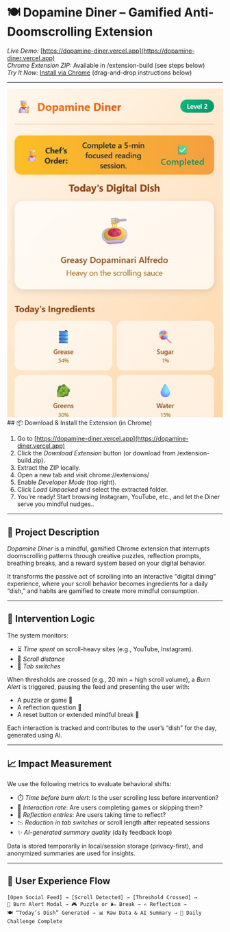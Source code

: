 # 🍽️ Dopamine Diner – Gamified Anti-Doomscrolling Extension

*Live Demo:* [https://dopamine-diner.vercel.app](https://dopamine-diner.vercel.app)  
*Chrome Extension ZIP:* Available in /extension-build (see steps below)  
*Try It Now:* [Install via Chrome](https://dopamine-diner.vercel.app) (drag-and-drop instructions below)

---
<img src="screenshot.jpg" alt="modal" width="600"/>
## 📦 Download & Install the Extension (in Chrome)

1. Go to [https://dopamine-diner.vercel.app](https://dopamine-diner.vercel.app)
2. Click the *Download Extension* button (or download from /extension-build.zip).
3. Extract the ZIP locally.
4. Open a new tab and visit chrome://extensions/
5. Enable *Developer Mode* (top right).
6. Click *Load Unpacked* and select the extracted folder.
7. You're ready! Start browsing Instagram, YouTube, etc., and let the Diner serve you mindful nudges..

---

## 🧠 Project Description

*Dopamine Diner* is a mindful, gamified Chrome extension that interrupts doomscrolling patterns through creative puzzles, reflection prompts, breathing breaks, and a reward system based on your digital behavior.

It transforms the passive act of scrolling into an interactive "digital dining" experience, where your scroll behavior becomes ingredients for a daily “dish,” and habits are gamified to create more mindful consumption.

---

## 🧪 Intervention Logic

The system monitors:

- ⏳ *Time spent* on scroll-heavy sites (e.g., YouTube, Instagram).
- 📜 *Scroll distance*
- 🔄 *Tab switches*

When thresholds are crossed (e.g., 20 min + high scroll volume), a *Burn Alert* is triggered, pausing the feed and presenting the user with:
- A puzzle or game 🍳
- A reflection question 💬
- A reset button or extended mindful break 🧘

Each interaction is tracked and contributes to the user’s “dish” for the day, generated using AI.

---

## 📈 Impact Measurement

We use the following metrics to evaluate behavioral shifts:

- ⏱️ *Time before burn alert*: Is the user scrolling less before intervention?
- 🧩 *Interaction rate*: Are users completing games or skipping them?
- 🧠 *Reflection entries*: Are users taking time to reflect?
- 📉 *Reduction in tab switches* or scroll length after repeated sessions
- ✨ *AI-generated summary quality* (daily feedback loop)

Data is stored temporarily in local/session storage (privacy-first), and anonymized summaries are used for insights.

---

## 🚶 User Experience Flow

```text
[Open Social Feed] → [Scroll Detected] → [Threshold Crossed] → 
🚨 Burn Alert Modal → 🎮 Puzzle or 🌬️ Break → ✍️ Reflection →
🍽️ “Today’s Dish” Generated → 📊 Raw Data & AI Summary → 🎁 Daily Challenge Complete
